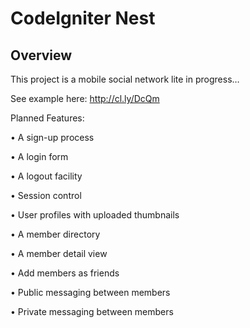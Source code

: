 # CodeIgniter Nest

## Overview

This project is a mobile social network lite in progress…

See example here: http://cl.ly/DcQm

Planned Features:

• A sign-up process
• A login form
• A logout facility
• Session control
• User profiles with uploaded thumbnails
• A member directory

• A member detail view

• Add members as friends
• Public messaging between members

• Private messaging between members
